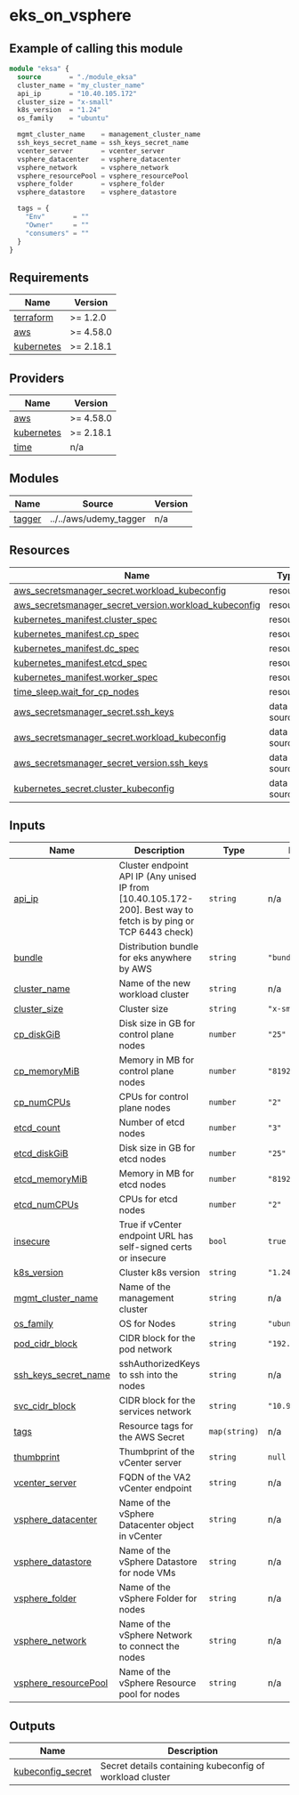 # eks_on_vsphere
## Example of calling this module

```terraform
module "eksa" {
  source       = "./module_eksa"
  cluster_name = "my_cluster_name"
  api_ip       = "10.40.105.172"
  cluster_size = "x-small"
  k8s_version  = "1.24"
  os_family    = "ubuntu"

  mgmt_cluster_name    = management_cluster_name
  ssh_keys_secret_name = ssh_keys_secret_name
  vcenter_server       = vcenter_server
  vsphere_datacenter   = vsphere_datacenter
  vsphere_network      = vsphere_network
  vsphere_resourcePool = vsphere_resourcePool
  vsphere_folder       = vsphere_folder
  vsphere_datastore    = vsphere_datastore

  tags = {
    "Env"       = ""
    "Owner"     = ""
    "consumers" = ""
  }
}
```

<!-- BEGINNING OF PRE-COMMIT-TERRAFORM DOCS HOOK -->
## Requirements

| Name | Version |
|------|---------|
| <a name="requirement_terraform"></a> [terraform](#requirement\_terraform) | >= 1.2.0 |
| <a name="requirement_aws"></a> [aws](#requirement\_aws) | >= 4.58.0 |
| <a name="requirement_kubernetes"></a> [kubernetes](#requirement\_kubernetes) | >= 2.18.1 |

## Providers

| Name | Version |
|------|---------|
| <a name="provider_aws"></a> [aws](#provider\_aws) | >= 4.58.0 |
| <a name="provider_kubernetes"></a> [kubernetes](#provider\_kubernetes) | >= 2.18.1 |
| <a name="provider_time"></a> [time](#provider\_time) | n/a |

## Modules

| Name | Source | Version |
|------|--------|---------|
| <a name="module_tagger"></a> [tagger](#module\_tagger) | ../../aws/udemy_tagger | n/a |

## Resources

| Name | Type |
|------|------|
| [aws_secretsmanager_secret.workload_kubeconfig](https://registry.terraform.io/providers/hashicorp/aws/latest/docs/resources/secretsmanager_secret) | resource |
| [aws_secretsmanager_secret_version.workload_kubeconfig](https://registry.terraform.io/providers/hashicorp/aws/latest/docs/resources/secretsmanager_secret_version) | resource |
| [kubernetes_manifest.cluster_spec](https://registry.terraform.io/providers/hashicorp/kubernetes/latest/docs/resources/manifest) | resource |
| [kubernetes_manifest.cp_spec](https://registry.terraform.io/providers/hashicorp/kubernetes/latest/docs/resources/manifest) | resource |
| [kubernetes_manifest.dc_spec](https://registry.terraform.io/providers/hashicorp/kubernetes/latest/docs/resources/manifest) | resource |
| [kubernetes_manifest.etcd_spec](https://registry.terraform.io/providers/hashicorp/kubernetes/latest/docs/resources/manifest) | resource |
| [kubernetes_manifest.worker_spec](https://registry.terraform.io/providers/hashicorp/kubernetes/latest/docs/resources/manifest) | resource |
| [time_sleep.wait_for_cp_nodes](https://registry.terraform.io/providers/hashicorp/time/latest/docs/resources/sleep) | resource |
| [aws_secretsmanager_secret.ssh_keys](https://registry.terraform.io/providers/hashicorp/aws/latest/docs/data-sources/secretsmanager_secret) | data source |
| [aws_secretsmanager_secret.workload_kubeconfig](https://registry.terraform.io/providers/hashicorp/aws/latest/docs/data-sources/secretsmanager_secret) | data source |
| [aws_secretsmanager_secret_version.ssh_keys](https://registry.terraform.io/providers/hashicorp/aws/latest/docs/data-sources/secretsmanager_secret_version) | data source |
| [kubernetes_secret.cluster_kubeconfig](https://registry.terraform.io/providers/hashicorp/kubernetes/latest/docs/data-sources/secret) | data source |

## Inputs

| Name | Description | Type | Default | Required |
|------|-------------|------|---------|:--------:|
| <a name="input_api_ip"></a> [api\_ip](#input\_api\_ip) | Cluster endpoint API IP (Any unised IP from [10.40.105.172-200]. Best way to fetch is by ping or TCP 6443 check) | `string` | n/a | yes |
| <a name="input_bundle"></a> [bundle](#input\_bundle) | Distribution bundle for eks anywhere by AWS | `string` | `"bundles-26"` | no |
| <a name="input_cluster_name"></a> [cluster\_name](#input\_cluster\_name) | Name of the new workload cluster | `string` | n/a | yes |
| <a name="input_cluster_size"></a> [cluster\_size](#input\_cluster\_size) | Cluster size | `string` | `"x-small"` | no |
| <a name="input_cp_diskGiB"></a> [cp\_diskGiB](#input\_cp\_diskGiB) | Disk size in GB for control plane nodes | `number` | `"25"` | no |
| <a name="input_cp_memoryMiB"></a> [cp\_memoryMiB](#input\_cp\_memoryMiB) | Memory in MB for control plane nodes | `number` | `"8192"` | no |
| <a name="input_cp_numCPUs"></a> [cp\_numCPUs](#input\_cp\_numCPUs) | CPUs for control plane nodes | `number` | `"2"` | no |
| <a name="input_etcd_count"></a> [etcd\_count](#input\_etcd\_count) | Number of etcd nodes | `number` | `"3"` | no |
| <a name="input_etcd_diskGiB"></a> [etcd\_diskGiB](#input\_etcd\_diskGiB) | Disk size in GB for etcd nodes | `number` | `"25"` | no |
| <a name="input_etcd_memoryMiB"></a> [etcd\_memoryMiB](#input\_etcd\_memoryMiB) | Memory in MB for etcd nodes | `number` | `"8192"` | no |
| <a name="input_etcd_numCPUs"></a> [etcd\_numCPUs](#input\_etcd\_numCPUs) | CPUs for etcd nodes | `number` | `"2"` | no |
| <a name="input_insecure"></a> [insecure](#input\_insecure) | True if vCenter endpoint URL has self-signed certs or insecure | `bool` | `true` | no |
| <a name="input_k8s_version"></a> [k8s\_version](#input\_k8s\_version) | Cluster k8s version | `string` | `"1.24"` | no |
| <a name="input_mgmt_cluster_name"></a> [mgmt\_cluster\_name](#input\_mgmt\_cluster\_name) | Name of the management cluster | `string` | n/a | yes |
| <a name="input_os_family"></a> [os\_family](#input\_os\_family) | OS for Nodes | `string` | `"ubuntu"` | no |
| <a name="input_pod_cidr_block"></a> [pod\_cidr\_block](#input\_pod\_cidr\_block) | CIDR block for the pod network | `string` | `"192.168.0.0/16"` | no |
| <a name="input_ssh_keys_secret_name"></a> [ssh\_keys\_secret\_name](#input\_ssh\_keys\_secret\_name) | sshAuthorizedKeys to ssh into the nodes | `string` | n/a | yes |
| <a name="input_svc_cidr_block"></a> [svc\_cidr\_block](#input\_svc\_cidr\_block) | CIDR block for the services network | `string` | `"10.96.0.0/12"` | no |
| <a name="input_tags"></a> [tags](#input\_tags) | Resource tags for the AWS Secret | `map(string)` | n/a | yes |
| <a name="input_thumbprint"></a> [thumbprint](#input\_thumbprint) | Thumbprint of the vCenter server | `string` | `null` | no |
| <a name="input_vcenter_server"></a> [vcenter\_server](#input\_vcenter\_server) | FQDN of the VA2 vCenter endpoint | `string` | n/a | yes |
| <a name="input_vsphere_datacenter"></a> [vsphere\_datacenter](#input\_vsphere\_datacenter) | Name of the vSphere Datacenter object in vCenter | `string` | n/a | yes |
| <a name="input_vsphere_datastore"></a> [vsphere\_datastore](#input\_vsphere\_datastore) | Name of the vSphere Datastore for node VMs | `string` | n/a | yes |
| <a name="input_vsphere_folder"></a> [vsphere\_folder](#input\_vsphere\_folder) | Name of the vSphere Folder for nodes | `string` | n/a | yes |
| <a name="input_vsphere_network"></a> [vsphere\_network](#input\_vsphere\_network) | Name of the vSphere Network to connect the nodes | `string` | n/a | yes |
| <a name="input_vsphere_resourcePool"></a> [vsphere\_resourcePool](#input\_vsphere\_resourcePool) | Name of the vSphere Resource pool for nodes | `string` | n/a | yes |

## Outputs

| Name | Description |
|------|-------------|
| <a name="output_kubeconfig_secret"></a> [kubeconfig\_secret](#output\_kubeconfig\_secret) | Secret details containing kubeconfig of workload cluster |
<!-- END OF PRE-COMMIT-TERRAFORM DOCS HOOK -->
